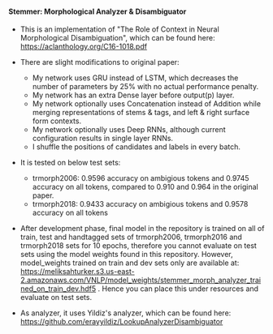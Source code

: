 #### Stemmer: Morphological Analyzer & Disambiguator

- This is an implementation of "The Role of Context in Neural Morphological Disambiguation", which can be found here: https://aclanthology.org/C16-1018.pdf
- There are slight modifications to original paper:
	- My network uses GRU instead of LSTM, which decreases the number of parameters by 25% with no actual performance penalty.
	- My network has an extra Dense layer before output(p) layer.
	- My network optionally uses Concatenation instead of Addition while merging representations of stems & tags, and left & right surface form contexts.
	- My network optionally uses Deep RNNs, although current configuration results in single layer RNNs.
	- I shuffle the positions of candidates and labels in every batch.

- It is tested on below test sets:
	- trmorph2006: 0.9596 accuracy on ambigious tokens and 0.9745 accuracy on all tokens, compared to 0.910 and 0.964 in the original paper.
	- trmorph2018: 0.9433 accuracy on ambigious tokens and 0.9578 accuracy on all tokens
- After development phase, final model in the repository is trained on all of train, test and handtagged sets of trmorph2006, trmorph2016 and trmorph2018 sets for 10 epochs, therefore you cannot evaluate on test sets using the model weights found in this repository. However, model_weights trained on train and dev sets only are available at: https://meliksahturker.s3.us-east-2.amazonaws.com/VNLP/model_weights/stemmer_morph_analyzer_trained_on_train_dev.hdf5 . Hence you can place this under resources and evaluate on test sets.
- As analyzer, it uses Yildiz's analyzer, which can be found here: https://github.com/erayyildiz/LookupAnalyzerDisambiguator